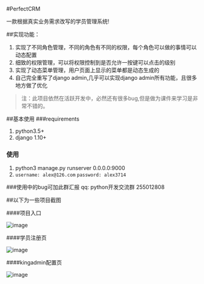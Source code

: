 
#PerfectCRM

一款根据真实业务需求改写的学员管理系统!

##实现功能：
1.  实现了不同角色管理，不同的角色有不同的权限，每个角色可以做的事情可以动态配置
2.  细致的权限管理，可以将权限控制到是否允许一按键可以点击的级别
3.  实现了动态菜单管理，用户页面上显示的菜单都是动态生成的
4.  自己完全重写了django admin,几乎可以实现django admin所有功能，且很多地方做了优化

>   注：此项目依然在活跃开发中，必然还有很多bug,但是做为课件来学习是非常不错的。





##基本使用
###requirements
1. python3.5+
2. django 1.10+

### 使用
1. python3 manage.py runserver 0.0.0.0:9000
2. `username: alex@126.com`  `password: alex3714`

###使用中的bug可加此群汇报
qq: python开发交流群 255012808 

##以下为一些项目截图

####项目入口

![image](https://github.com/triaquae/PerfectCRM/blob/master/share/screeshots/portal.png)



####学员注册页

![image](https://github.com/triaquae/PerfectCRM/blob/master/share/screeshots/stu_enroll.png)


####kingadmin配置页

![image](https://github.com/triaquae/PerfectCRM/blob/master/share/screeshots/king_admin.png)



